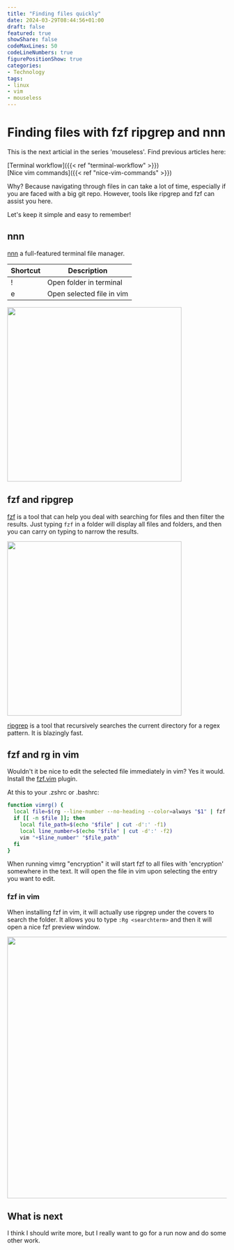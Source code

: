 ```yaml
---
title: "Finding files quickly"
date: 2024-03-29T08:44:56+01:00
draft: false
featured: true
showShare: false
codeMaxLines: 50 
codeLineNumbers: true 
figurePositionShow: true 
categories:
- Technology 
tags:
- linux
- vim
- mouseless
---
```


# Finding files with fzf ripgrep and nnn

This is the next articial in the series 'mouseless'. Find previous articles here: 

[Terminal workflow]({{< ref "terminal-workflow" >}})  
[Nice vim commands]({{< ref "nice-vim-commands" >}})

Why? Because navigating through files in can take a lot of time, especially if you are faced with a big git repo. However, tools like ripgrep and fzf can assist you here. 

Let's keep it simple and easy to remember!

## nnn
[nnn](https://github.com/jarun/nnn) a full-featured terminal file manager.

| Shortcut | Description                     |
|----------|---------------------------------|
| !        | Open folder in terminal         |
| e        | Open selected file in vim       |

<img src="/nnn.png" width="400">

## fzf and ripgrep

[fzf](https://github.com/junegunn/fzf) is a tool that can help you deal with searching for files and then filter the results.
Just typing `fzf` in a folder will display all files and folders, and then you can carry on typing to narrow the results.

<img src="/fzf.png" width="400">

[ripgrep](https://github.com/BurntSushi/ripgrep) is a tool that recursively searches the current directory for a regex pattern. It is blazingly fast. 

## fzf and rg in vim

Wouldn't it be nice to edit the selected file immediately in vim?
Yes it would. Install the [fzf.vim](https://github.com/junegunn/fzf.vim) plugin. 

At this to your .zshrc or .bashrc:

```sh
function vimrg() {
  local file=$(rg --line-number --no-heading --color=always "$1" | fzf --ansi --delimiter=':' --preview 'rg --color=always --context 2 {1} {2}' --preview-window=hidden --no-height )
  if [[ -n $file ]]; then
    local file_path=$(echo "$file" | cut -d':' -f1)
    local line_number=$(echo "$file" | cut -d':' -f2)
    vim "+$line_number" "$file_path"
  fi
}

```
When running vimrg "encryption" it will start fzf to all files with 'encryption' somewhere in the text. It will open the file in vim upon selecting the entry you want to edit.

### fzf in vim
When installing fzf in vim, it will actually use ripgrep under the covers to search the folder.
It allows you to type `:Rg <searchterm>` and then it will open a nice fzf preview window.

<img src="/rg-vim.png" width="600">

## What is next

I think I should write more, but I really want to go for a run now and do some other work.

